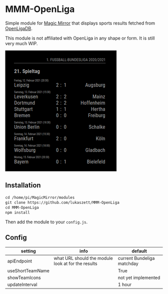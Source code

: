# MMM-OpenLiga

Simple module for [Magic Mirror](https://github.com/MichMich/MagicMirror) that displays sports results fetched from [OpenLigaDB](https://www.openligadb.de/).

This module is not affiliated with OpenLiga in any shape or form. It is still very much WIP.

![MMM-OpenLiga](/mmm-openliga.png)

## Installation

```
cd /home/pi/MagicMirror/modules
git clone https://github.com/lukaszett/MMM-OpenLiga
cd MMM-OpenLiga
npm install
```

Then add the module to your `config.js`.

## Config

| setting           | info                                                | default                     | 
| ----------------- | --------------------------------------------------- | ----------------------------| 
| apiEndpoint       | what URL should the module look at for the results  | current Bundeliga matchday  | 
| useShortTeamName  |                                                     | True                        | 
| showTeamIcons     |                                                     | not yet implemented         | 
| updateInterval    |                                                     | 1 hour                      | 
